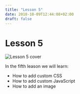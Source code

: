 ```yaml
---
title: "Lesson 5"
date: 2018-10-09T12:44:08+02:00
draft: false
---
```


# Lesson 5

![Lesson 5 cover](/img/making-a-website-with-hugo-lesson5.jpg)

In the fifth leason we will learn:

- How to add custom CSS
- How to add custom JavaScript
- How to add an image

<!--more-->
